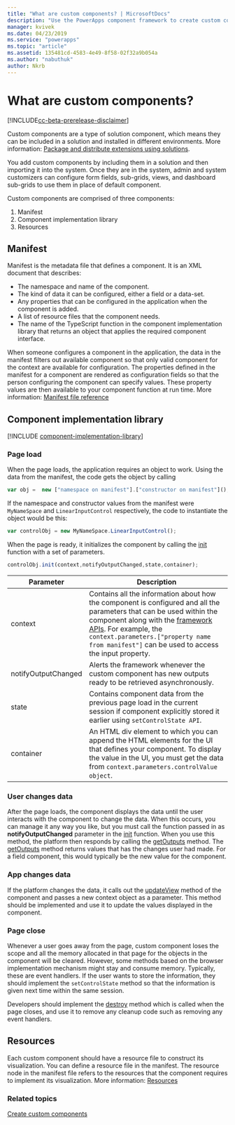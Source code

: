 ```yaml
---
title: "What are custom components? | MicrosoftDocs"
description: "Use the PowerApps component framework to create custom components to provide enhanced user experience for users to view and work with data in forms, views, and dashboards."
manager: kvivek
ms.date: 04/23/2019
ms.service: "powerapps"
ms.topic: "article"
ms.assetid: 135481cd-4583-4e49-8f58-02f32a9b054a
ms.author: "nabuthuk"
author: Nkrb
---
```


# What are custom components?

[!INCLUDE[cc-beta-prerelease-disclaimer](../../includes/cc-beta-prerelease-disclaimer.md)]

Custom components are a type of solution component, which means they can be included in a solution and installed in different environments. More information: [Package and distribute extensions using solutions](https://docs.microsoft.com/dynamics365/customer-engagement/developer/package-distribute-extensions-use-solutions).

You add custom components by including them in a solution and then importing it into the system. Once they are in the system, admin and system customizers can configure form fields, sub-grids, views, and dashboard sub-grids to use them in place of default component.

Custom components are comprised of three components:

1. Manifest
2. Component implementation library
3. Resources

## Manifest

Manifest is the metadata file that defines a component. It is an XML document that describes:

- The namespace and name of the component.
- The kind of data it can be configured, either a field or a data-set.
- Any properties that can be configured in the application when the component is added.
- A list of resource files that the component needs. 
- The name of the TypeScript function in the component implementation library that returns an object that applies the required component interface.

When someone configures a component in the application, the data in the manifest filters out available component so that only valid component for the context are available for configuration. The properties defined in the manifest for a component are rendered as configuration fields so that the person configuring the component can specify values. These property values are then available to your component function at run time. More information: [Manifest file reference](manifest-schema-reference/index.md)

## Component implementation library

[!INCLUDE [component-implementation-library](control-implementation-library.md)]

### Page load

When the page loads, the application requires an object to work. Using the data from the manifest, the code gets the object by calling

```js
var obj =  new ["namespace on manifest"].["constructor on manifest"]();
```

If the namespace and constructor values from the manifest were `MyNameSpace` and `LinearInputControl` respectively, the code to instantiate the object would be this:

```js
var controlObj = new MyNameSpace.LinearInputControl();
```

When the page is ready, it initializes the component by calling the [init](reference/control/init.md) function with a set of parameters.

```js
controlObj.init(context,notifyOutputChanged,state,container);
```

|Parameter|Description|
|---|---|
|context| Contains all the information about how the component is configured and all the parameters that can be used within the component along with the [framework APIs](reference/index.md). For example, the `context.parameters.["property name from manifest"]` can be used to access the input property.|
|notifyOutputChanged |Alerts the framework whenever the custom component has new outputs ready to be retrieved asynchronously.|
|state|Contains component data from the previous page load in the current session if component explicitly stored it earlier using `setControlState API`.|
|container|An HTML div element to which you can append the HTML elements for the UI that defines your component. To display the value in the UI, you must get the data from `context.parameters.controlValue object`.|

### User changes data

After the page loads, the component displays the data until the user interacts with the component to change the data. When this occurs, you can manage it any way you like, but you must call the function passed in as **notifyOutputChanged** parameter in the [init](reference/control/init.md) function. When you use this method, the platform then responds by calling the [getOutputs](reference/control/getoutputs.md) method. The [getOutputs](reference/control/getoutputs.md) method returns values that has the changes user had made. For a field component, this would typically be the new value for the component.

### App changes data

If the platform changes the data, it calls out the [updateView](reference/control/updateview.md) method of the component and passes a new context object as a parameter. This method  should be implemented and use it to update the values displayed in the component.

### Page close

Whenever a user goes away from the page, custom component loses the scope and all the memory allocated in that page for the objects in the component will be cleared. However, some methods based on the browser implementation mechanism might stay and consume memory. Typically, these are event handlers. If the user wants to store the information, they should implement the `setControlState` method so that the information is given next time within the same session.

Developers should implement the [destroy](reference/control/destroy.md) method which is called when the page closes, and use it to remove any cleanup code such as removing any event handlers.

## Resources

Each custom component should have a resource file to construct its visualization. You can define a resource file in the manifest. The resource node in the manifest file refers to the resources that the component requires to implement its visualization. More information: [Resources](manifest-schema-reference/resources.md)

### Related topics

[Create custom components](create-custom-controls-using-pcf.md)
